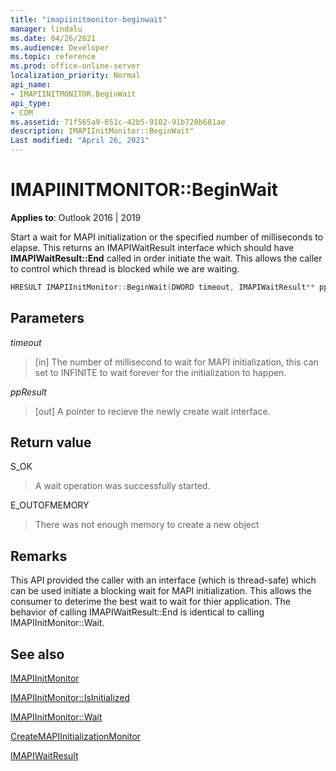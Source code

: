 ```yaml
---
title: "imapiinitmonitor-beginwait" 
manager: lindalu
ms.date: 04/26/2021
ms.audience: Developer
ms.topic: reference
ms.prod: office-online-server
localization_priority: Normal
api_name:
- IMAPIINITMONITOR.BeginWait
api_type:
- COM
ms.assetid: 71f565a9-651c-42b5-9102-91b728b681ae
description: IMAPIInitMonitor::BeginWait"
Last modified: "April 26, 2021"
---
```


# IMAPIINITMONITOR::BeginWait
  
**Applies to**: Outlook 2016 | 2019
  
Start a wait for MAPI initialization or the specified number of milliseconds to elapse. This returns an IMAPIWaitResult interface which should have **IMAPIWaitResult::End** called in order initiate the wait. This allows the caller to control which thread is blocked while we are waiting.

```cpp
HRESULT IMAPIInitMonitor::BeginWait(DWORD timeout, IMAPIWaitResult** ppResult)
```

## Parameters
_timeout_
>[in] The number of millisecond to wait for MAPI initialization, this can set to INFINITE to wait forever for the initialization to happen.

_ppResult_
>[out] A pointer to recieve the newly create wait interface.

## Return value
S_OK
>A wait operation was successfully started.

E_OUTOFMEMORY
>There was not enough memory to create a new object

## Remarks
This API provided the caller with an interface (which is thread-safe) which can be used initiate a blocking wait for MAPI initialization. This allows the consumer to deterime the best wait to wait for thier application.   The behavior of calling IMAPIWaitResult::End is identical to calling IMAPIInitMonitor::Wait.

## See also

[IMAPIInitMonitor](imapiinitmonitoriunknown.md)

[IMAPIInitMonitor::IsInitialized](imapiinitmonitor-isinitialized.md)

[IMAPIInitMonitor::Wait](imapiinitmonitor-wait.md)

[CreateMAPIInitializationMonitor](createmapiinitializationmonitor.md)

[IMAPIWaitResult](imapiwaitresultiunknown.md)
